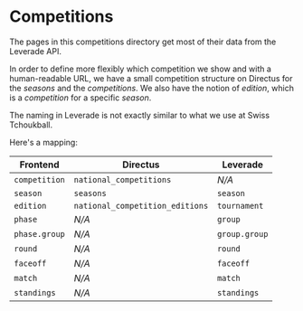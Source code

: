 # Competitions

The pages in this competitions directory get most of their data from the Leverade API.

In order to define more flexibly which competition we show and with a human-readable URL, we have a small competition structure on Directus for the _seasons_ and the _competitions_. We also have the notion of _edition_, which is a _competition_ for a specific _season_.

The naming in Leverade is not exactly similar to what we use at Swiss Tchoukball.

Here's a mapping:

| Frontend      | Directus                        | Leverade      |
| ------------- | ------------------------------- | ------------- |
| `competition` | `national_competitions`         | _N/A_         |
| `season`      | `seasons`                       | `season`      |
| `edition`     | `national_competition_editions` | `tournament`  |
| `phase`       | _N/A_                           | `group`       |
| `phase.group` | _N/A_                           | `group.group` |
| `round`       | _N/A_                           | `round`       |
| `faceoff`     | _N/A_                           | `faceoff`     |
| `match`       | _N/A_                           | `match`       |
| `standings`   | _N/A_                           | `standings`   |
